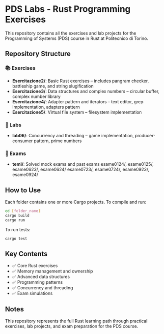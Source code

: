 # PDS Labs - Rust Programming Exercises

This repository contains all the exercises and lab projects for the Programming of Systems (PDS) course in Rust at Politecnico di Torino.

## Repository Structure

### 📚 Exercises
- **Esercitazione2/**: Basic Rust exercises – includes pangram checker, battleship game, and string slugification
- **Esercitazione3/**: Data structures and complex numbers – circular buffer, complex number library
- **Esercitazione4/**: Adapter pattern and iterators – text editor, grep implementation, adapters pattern
- **Esercitazione5/**: Virtual file system – filesystem implementation

### 🎯 Labs
- **lab06/**: Concurrency and threading – game implementation, producer-consumer pattern, prime numbers

### 📝 Exams
- **temi/**: Solved mock exams and past exams
esame0124/, esame0125/, esame0623/, esame0624/
esame0723/, esame0724/, esame0923/, esame0924/

## How to Use

Each folder contains one or more Cargo projects. To compile and run:

```bash
cd [folder_name]
cargo build
cargo run
```

To run tests:
```bash
cargo test
```

## Key Contents

- ✅ Core Rust exercises
- ✅ Memory management and ownership
- ✅ Advanced data structures
- ✅ Programming patterns
- ✅ Concurrency and threading
- ✅ Exam simulations

## Notes

This repository represents the full Rust learning path through practical exercises, lab projects, and exam preparation for the PDS course.
